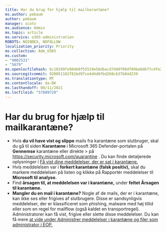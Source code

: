 ```yaml
---
title: Har du brug for hjælp til mailkarantæne?
ms.author: pebaum
author: pebaum
manager: scotv
ms.audience: Admin
ms.topic: article
ms.service: o365-administration
ROBOTS: NOINDEX, NOFOLLOW
localization_priority: Priority
ms.collection: Adm_O365
ms.custom:
- "9002531"
- "5679"
ms.openlocfilehash: bc10199fe98460f55519e56dbacd7d49f09df89be6d677c4fe2b6b95f529e26d
ms.sourcegitcommit: 920051182781bd97ce4d4d6fbd268cb37b84d239
ms.translationtype: MT
ms.contentlocale: da-DK
ms.lasthandoff: 08/11/2021
ms.locfileid: "57889720"
---
```

# <a name="need-help-with-email-quarantine"></a>Har du brug for hjælp til mailkarantæne?

- Hvis **du vil have vist og slippe** mails fra karantæne som slutbruger, skal du gå til siden **Karantæne** i Microsoft 365 Defender-portalen på **Gennemse** karantæne eller direkte \>  på <https://security.microsoft.com/quarantine> . Du kan finde detaljerede oplysninger i [Få vist dine meddelelser, der er sat i karantæne.](https://docs.microsoft.com/microsoft-365/security/office-365-security/find-and-release-quarantined-messages-as-a-user#view-your-quarantined-messages)
- Hvis meddelelsen var i **forkert karantæne (falsk positiv),** skal du markere meddelelsen på listen og klikke på Rapportér meddelelser til **Microsoft til analyse.**
- Find **årsagen til, at meddelelsen var i karantæne,** under **feltet Årsagen til karantæne.**
- **Mangler du en mail i karantæne?** Nogle af de mails, der er i karantæne, kan ikke ses eller frigives af slutbrugere. Disse er sandsynligvis meddelelser, der er klassificeret som phishing, malware med høj tillid eller som en regel for mailflow (også kaldet en transportregel). Administratorer kan få vist, frigive eller slette disse meddelelser. Du kan få mere [at vide under Administrer meddelelser i karantæne og filer som administrator i EOP.](https://docs.microsoft.com/microsoft-365/security/office-365-security/manage-quarantined-messages-and-files)
